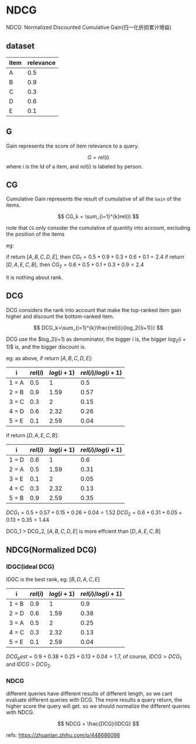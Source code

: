 # NDCG

NDCG: Normalized Discounted Cumulative Gain(归一化折损累计增益)

## dataset

item|relevance
--|--
A|0.5
B|0.9
C|0.3
D|0.6
E|0.1

## G
Gain represents the score of item relevance to a query. 

$$ G = rel(i) $$
where $i$ is the Id of a item, and $rel(i)$ is labeled by person.

## CG
Cumulative Gain represents the result of cumulative of all the `Gain` of the items.

$$ CG_k = \sum_{i=1}^{k}rel(i) $$

note that `CG` only consider the cumulative of quantity into account, excluding the position of the items

eg:

if return $[A,B,C,D,E]$, then $CG_1 = 0.5+0.9+0.3+0.6+0.1=2.4$
if return $[D,A,E,C,B]$, then $CG_2 = 0.6+0.5+0.1+0.3+0.9=2.4$

it is nothing about rank.

## DCG
DCG considers the rank into account that make the top-ranked item gain higher and discount the bottom-ranked item.

$$ DCG_k=\sum_{i=1}^{k}\frac{rel(i)}{log_2{(i+1)}} $$

DCG use the $log_2(i+1) as denominator, the bigger $i$ is, the bigger $log_2(i+1)$$ is, and the bigger discount is.

eg:
as above, if return $[A,B,C,D,E]$:

i|$rel(i)$|$log(i+1)$|$rel(i)/log(i+1)$
--|--|--|--
1 = A|0.5|1|0.5
2 = B|0.9|1.59|0.57
3 = C|0.3|2|0.15
4 = D|0.6|2.32|0.26
5 = E|0.1|2.59|0.04

if return $[D,A,E,C,B]$:

i|$rel(i)$|$log(i+1)$|$rel(i)/log(i+1)$
--|--|--|--
1 = D|0.6|1|0.6
2 = A|0.5|1.59|0.31
3 = E|0.1|2|0.05
4 = C|0.3|2.32|0.13
5 = B|0.9|2.59|0.35

$DCG_1= 0.5+0.57+0.15+0.26+0.04=1.52$
$DCG_2= 0.6+0.31+0.05+0.13+0.35=1.44$

DCG_1 > DCG_2, $[A,B,C,D,E]$ is more effcient than $[D,A,E,C,B]$


## NDCG(Normalized DCG)

### IDGC(ideal DCG)
IDGC is the best rank, eg: $[B,D,A,C,E]$

i|$rel(i)$|$log(i+1)$|$rel(i)/log(i+1)$
--|--|--|--
1 = B|0.9|1|0.9
2 = D|0.6|1.59|0.38
3 = A|0.5|2|0.25
4 = C|0.3|2.32|0.13
5 = E|0.1|2.59|0.04

$DCG_best = 0.9+0.38+0.25+0.13+0.04=1.7$, of course, $IDCG>DCG_1$ and $IDCG>DCG_2$.

### NDCG
different queries have different results of different length, so we cant evaluate different queries with DCG. The more results a query return, the higher score the query will get. so we should normalize the different queries with NDCG.

$$ NDCG = \frac{DCG}{IDCG}  $$



refs:
https://zhuanlan.zhihu.com/p/448686098